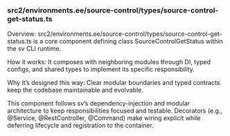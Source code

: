 ### src2/environments.ee/source-control/types/source-control-get-status.ts

Overview: src2/environments.ee/source-control/types/source-control-get-status.ts is a core component defining class SourceControlGetStatus within the sv CLI runtime.

How it works: It composes with neighboring modules through DI, typed configs, and shared types to implement its specific responsibility.

Why it’s designed this way: Clear modular boundaries and typed contracts keep the codebase maintainable and evolvable.

This component follows sv’s dependency-injection and modular architecture to keep responsibilities focused and testable. Decorators (e.g., @Service, @RestController, @Command) make wiring explicit while deferring lifecycle and registration to the container.
